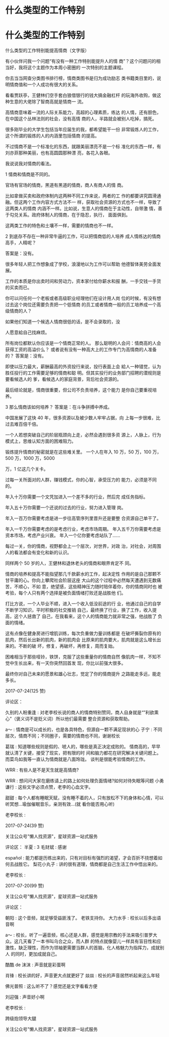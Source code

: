 # 什么类型的工作特别

# 什么类型的工作特别

什么类型的工作特别能提高情商（文字版）

有小伙伴问我一个问题“有没有一种工作特别能提升人的情 商”？这个问题问的相当好，我将这个主题作为本周小密圈的 一次特别的主题课程。

你去当当网查分类图书排行榜，情商类图书是归为成功励志 类书籍类目里的，说明情商值和一个人成功有很大的关系。

看看贾跃亭，王健林们空手套白狼借银行的钱大搞金融杠杆 的玩海外收购，做这种生意的大佬除了智商高就是情商一 流。

高情商意味着一流的人际关系能力，高超的心理素质，练达 的人情，还有胆色，在中国这个丛林法则的社会，没有高情 商的人，半路就会被别人吃掉，搞死。

很多刚毕业的大学生包括当年应届生的我，都希望能干一份 非常锻炼人的工作，这个所谓的锻炼的人的内涵里包括情商 的提高。

不过情商不是一个标准化的东西，就跟美丽漂亮不是一个标 准化的东西一样，有刘亦菲那种美丽，也有高圆圆那种漂 亮，各花入各眼。

我说说我对情商的看法。

1 情商和情商是不同的。

官场有官场的情商，黑道有黑道的情商，商人有商人的情 商。

比如拿做买卖和政府体制内这两种不同工作来说，两者的工 作的都要讲究圆滑通融。但这两个工作内容方式方法不一 样，获取社会资源的方式也不一样，导致了这两类人的情商 内涵不一样。比如说，生意人的情商在于主动性，自带激 情，善于勾兑关系。政府体制人的情商，在于隐忍，执行， 面面俱到。

这两类工作的特色和土壤不一样，需要的情商也不一样。

2 到底存不存在一种非常牛逼的工作，可以把情商低的人培养 成人情练达的情商高手，人精呢？

答案是：没有。

很多年轻人把工作想象成了学校，浪漫地以为工作可以帮助 他德智体美劳全面发展。

工作的本质是你出卖时间和劳动力，资本家付给你薪水和报 酬，一手交钱一手货的买卖而已。

你可以问任何一个老板或者高级职业经理他们在设计用人岗 位的时候，有没有想过去这个岗位还需要负责把一个低情商 的员工或者情商一般的员工培养成一个高级情商的人？

如果他们知道一个候选人情商很低的话，是不会录取的，没

人愿意給自己找麻烦。

所有岗位都默认你应该是一个情商正常的人。 那么聪明的人会问：情商高的人会获得工资的高溢价么？ 或者说有没有一种高大上的工作专门为高情商的人准备的？ 答案是：没有。

即使以压力最大，薪酬最高的外资投行来说，投行表面上会 給人一种错觉，认为胜任投行的工作需要足够的情商和聪 明。但其实投行的业务部门招聘的潜规则是要看候选人的 爹，看候选人的家庭背景，背后社会资源的。

最后结论就是，情商很重要，但公司不负责培养，这个能力 是你自己要重视培养。

3 那么情商该如何培养？ 答案是：在斗争拼搏中养成。

中国发展了这快 40 年，很多资源以及被少数人牢牢占据，向 上每一步很难，比过去难百倍千倍。

一个人若想突破自己的阶层瓶颈向上走，必然会遇到很多资 源上，人脉上，行为模式上，思维认知方面的困难阻力。

锻炼提升情商的秘密就是在这些难关里。 一个人在年入 10 万，50 万，100 万，500 万，1000 万，5000

万，1 亿这几个关卡。

过每一关所面对的人群，赚钱模式，你的心智，承受压力的 能力，必须是不同的。

年入十万你需要一个文凭加进入一个差不多的行业，然后完 成任务指标。

年入五十万你需要一个还说的过去的行业，努力进入管理 岗。

年入一百万你需要考虑是进一步往高管序列里晋升还是要整 合资源自己单干了。

年入一千万你需要考虑的是考虑行业，考虑市场周期。 年入五千万你需要考虑是资本市场，考虑产业兴衰。 年入一个亿你要考虑站队了……

每过一关，你的情商，视野都会上一个层次，对世界，对政 治，对社会，对周围人的看法都会有变化和新的认识。

同样两个 50 岁的人，王健林和退休老头的情商和眼界肯定不 同。

情商的培养和提高不能指望那几千款薪水的工作，起决定性 作用的是自己那颗不甘平庸的心。你向上攀爬社会阶层这座 大山的这个过程中必然每天遭遇到无数痛苦，不顺心，不如 意，绝望感，这些精神压力随时陪伴着你，你的情商同时也 被考验，每个人只有两个选择是被负面情绪打败还是战胜他 们。

打比方说，一个人毕业不顺，进入一个收入低没前途的行 业，他通过自己的自学不断学习知识，平时积极的社交推销 自己，最终换了行业，换了工作，收入提高，这个人拯救了 自己，在我看来，这个人的情商能力就非常之强，他战胜了 负面的情绪。

这有点像在健身房进行增肌训练，每次负重做力量训练都是 在破坏撕裂你原有的肌肉，然后长出新的肌肉，新的肌肉会 比原来的肌肉要大，肌肉就是这么增长出来的。不断的破 坏，修复，再破坏，再修复，周而复始。

困难相当于那些哑铃，铁饼，克服了这些重量你的情商自然 像肌肉一样，不知不觉中生长出来，有一天你突然回首发 现，你比以前强大很多。

最终你对自己未来的愿景和雄心壮志，觉定了你的情商提升 之路能走多远，能走多长。

2017-07-24(125 赞)

评论区：

久别的人盼重逢 : 对老李校长说的商人的情商特别赞同，商人自身就是“”利欲熏心”（褒义词不是贬义词）所以他们最需要 整合资源和获取帮助。

a～ : 情商是可以成长的，也是各具特色，但源自一颗不满足现状的心 子宁 : 不同层次，情商不同；不同圈子，需要的情商也不同，谢谢校长

葛瑞 : 知道哪些规则是假的、唬人的，哪些是真正决定成败的。 情商高的，早早就认清了关键，接受了现实，把有限的时 间和脑力都花在研究解决关键问题上。 而菜鸟如我等一直认为情商就是八面玲珑。 谈判是很能考验情商的工作。

WRR : 有些人是不是天生就是高情商?

WRR : 想问问大家在磨练请上的路上如何处理负面情绪?如何对待失眠等问题 小勇 谦行 : 这些文字必须点赞，老李的心血文字。

甜甜 : 每个人都有睡眠天赋，没有睡不着的人，只有放松不下的身体和心情，可以听冥想…瑜伽催眠音乐，亲测有效…(就 看你能否用心听)

老李校长 :

2017-07-24(39 赞)

关注公众号"懒人找资源"，星球资源一站式服务

评论区： 半夏 : 3 毛财斌 : 感谢

español : 能力都是历练出来的，只有对目标有强烈的渴望，才会百折不挠想着如何去战胜它。 梨花小丸子 : 讲的很有道理，情商都是自己生活工作中悟出来的。

老李校长 :

2017-07-20(99 赞)

关注公众号"懒人找资源"，星球资源一站式服务

评论区：

朝阳 : 这个音频，就足够受益匪浅了。 老铁支持你。 大力水手 : 校长以后多出语音啊

a～ : 校长，听了一遍音频，核心还是人群，感觉是用宗教的手法来吸引普罗大众。这几天看了一本书叫乌合之众，而人群 的特点就像婴儿一样具有盲目性和应激性，缺乏理性，而作为领袖更需要当群人的首脑，化人格魅力为指挥力，成就别人 的同时，更加成就自己。

酷酷 de 沫沫 : 声音就是彩蛋啊

肖锋 : 校长讲的好，声音更大点就更好了 燚燚 : 校长的声音居然听起来这么年轻

佛光普照 : 这么听不了？感觉还是文字看看方便

刘迎强 : 声音好小啊

老李校长 :

跨级抱领导大腿

关注公众号"懒人找资源"，星球资源一站式服务